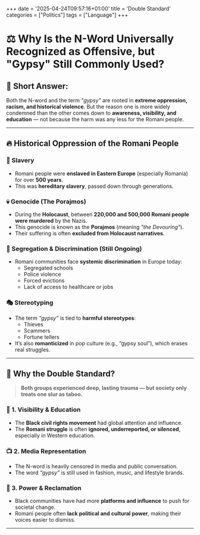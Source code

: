 +++
date = '2025-04-24T09:57:16+01:00'
title = 'Double Standard'
categories = ["Politics"]
tags = ["Language"]
+++



# ⚖️ Why Is the N-Word Universally Recognized as Offensive, but "Gypsy" Still Commonly Used?

## 📌 Short Answer:
Both the N-word and the term *"gypsy"* are rooted in **extreme oppression, racism, and historical violence**. But the reason one is more widely condemned than the other comes down to **awareness, visibility, and education** — not because the harm was any less for the Romani people.

---

## 🔥 Historical Oppression of the Romani People

### 🚫 Slavery
- Romani people were **enslaved in Eastern Europe** (especially Romania) for over **500 years**.
- This was **hereditary slavery**, passed down through generations.

### 💀 Genocide (The Porajmos)
- During the **Holocaust**, between **220,000 and 500,000 Romani people were murdered** by the Nazis.
- This genocide is known as the **Porajmos** (meaning *"the Devouring"*).
- Their suffering is often **excluded from Holocaust narratives**.

### 🚷 Segregation & Discrimination (Still Ongoing)
- Romani communities face **systemic discrimination** in Europe today:
  - Segregated schools
  - Police violence
  - Forced evictions
  - Lack of access to healthcare or jobs

### 🎭 Stereotyping
- The term *“gypsy”* is tied to **harmful stereotypes**:
  - Thieves
  - Scammers
  - Fortune tellers
- It’s also **romanticized** in pop culture (e.g., “gypsy soul”), which erases real struggles.

---

## 🤔 Why the Double Standard?

> **Both groups experienced deep, lasting trauma — but society only treats one slur as taboo.**

### 🔎 1. **Visibility & Education**
- The **Black civil rights movement** had global attention and influence.
- The **Romani struggle** is often **ignored, underreported, or silenced**, especially in Western education.

### 📺 2. **Media Representation**
- The N-word is heavily censored in media and public conversation.
- The word *“gypsy”* is still used in fashion, music, and lifestyle brands.

### 🧠 3. **Power & Reclamation**
- Black communities have had more **platforms and influence** to push for societal change.
- Romani people often **lack political and cultural power**, making their voices easier to dismiss.

---
